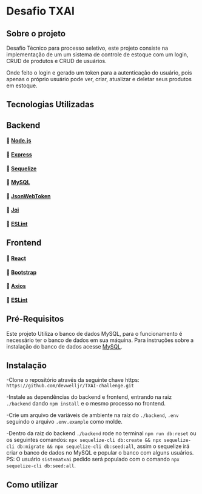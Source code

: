 # Desafio TXAI

## Sobre o projeto

Desafio Técnico para processo seletivo, este projeto consiste na implementação de um um sistema de controle de estoque com um login, CRUD de
produtos e CRUD de usuários.

Onde feito o login e gerado um token para a autenticação do usuário, pois apenas o próprio usuário pode ver, criar, atualizar e deletar seus produtos em estoque.

## Tecnologias Utilizadas


## Backend

#### :link: [Node.js](https://nodejs.org/en/)
#### :link: [Express](https://expressjs.com/pt-br/)
#### :link: [Sequelize](https://sequelize.org/)
#### :link: [MySQL](https://dev.mysql.com/doc/)
#### :link: [JsonWebToken](https://jwt.io/introduction)
#### :link: [Joi](https://joi.dev/api/?v=17.5.0)
#### :link: [ESLint](https://eslint.org/)


## Frontend
#### :link: [React](https://pt-br.reactjs.org/docs/getting-started.html)
#### :link: [Bootstrap](https://getbootstrap.com/docs/5.0/getting-started/introduction/)
#### :link: [Axios](https://github.com/axios/axios)
#### :link: [ESLint](https://eslint.org/)


## Pré-Requisitos

Este projeto Utiliza o banco de dados MySQL, para o funcionamento é necessário ter o banco de dados em sua máquina. Para instruções sobre a instalação do banco de dados acesse [MySQL](https://dev.mysql.com/doc/mysql-installation-excerpt/5.7/en/).

## Instalação

-Clone o repositório através da seguinte chave https: `https://github.com/devwelljr/TXAI-challenge.git`

-Instale as dependências do backend e frontend, entrando na raiz `./backend` dando `npm install` e o mesmo processo no frontend.

-Crie um arquivo de variáveis de ambiente na raiz do `./backend`, `.env` seguindo o arquivo `.env.example` como molde.

-Dentro da raiz do backend `./backend` rode no terminal `npm run db:reset` ou os seguintes comandos: `npx sequelize-cli db:create && npx sequelize-cli db:migrate && npx sequelize-cli db:seed:all`, assim o sequelize irá criar o banco de dados no MySQL e popular o banco com alguns usuários. PS: O usuário `sistematxai` pedido será populado com o comando `npx sequelize-cli db:seed:all`.

## Como utilizar

